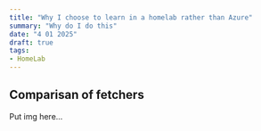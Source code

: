```yaml
---
title: "Why I choose to learn in a homelab rather than Azure"
summary: "Why do I do this"
date: "4 01 2025"
draft: true
tags:
- HomeLab
---
```



## Comparisan of fetchers

Put img here...